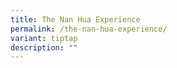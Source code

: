 ```yaml
---
title: The Nan Hua Experience
permalink: /the-nan-hua-experience/
variant: tiptap
description: ""
---
```

